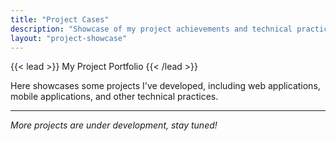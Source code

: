 ```yaml
---
title: "Project Cases"
description: "Showcase of my project achievements and technical practices"
layout: "project-showcase"
---
```


{{< lead >}}
My Project Portfolio
{{< /lead >}}

Here showcases some projects I've developed, including web applications, mobile applications, and other technical practices.

---

*More projects are under development, stay tuned!*
